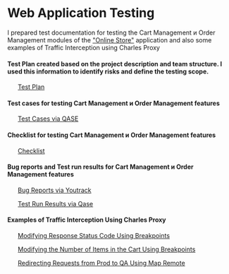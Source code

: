 # Web Application Testing

I prepared test documentation for testing the Cart Management и Order Management modules of the ["Online Store"](https://qa.demoshopping.ru/) application and also some examples of Traffic Interception using Charles Proxy

#### Test Plan created based on the project description and team structure. I used this information to identify risks and define the testing scope.
<ul>
<a href="https://docs.google.com/spreadsheets/d/1DAKKcnvGGvuFGOX23gtRtQRXq8gYXBUm0niDCPDlt88/edit?gid=0#gid=0">Test Plan</a>
</ul>

#### Test cases for testing Cart Management и Order Management features
<ul>
<a href="https://github.com/AnnaZudilova/web/blob/main/G10-2025-05-12-Test%20cases.pdf">Test Cases via QASE</a>
</ul>

#### Checklist for testing Cart Management и Order Management features
<ul>
<a href="https://docs.google.com/spreadsheets/d/13-Bz_m-ONh_ZVxiSghLXPKGPMlmJfP9CbyyGyhwk5tc/edit?gid=0#gid=0">Checklist</a>
</ul>

#### Bug reports and Test run results for Cart Management и Order Management features
<ul>
<a href="https://docs.google.com/spreadsheets/d/1JMUz2kRWhj_VnBez3fw7ZGY94vy-zLxf/edit?usp=drive_link&ouid=101111610463519058114&rtpof=true&sd=true">Bug Reports via Youtrack</a>

<a href="https://github.com/AnnaZudilova/web/blob/main/G10-Test%2Brun%2B2025_05_15.pdf">Test Run Results via Qase</a> 
</ul>

#### Examples of Traffic Interception Using Charles Proxy
<ul>
<a href="https://drive.google.com/file/d/1S-Pa-oWOV99Ysx6lh807kwUAhYznFQst/view?usp=drive_link">Modifying Response Status Code Using Breakpoints</a>

<a href="https://drive.google.com/file/d/1l68p4mDAq7CaAgahnK23URfZjZDt_dkc/view?usp=drive_link">Modifying the Number of Items in the Cart Using Breakpoints</a>

<a href="https://drive.google.com/file/d/1kt_gKsn7Qv8lA0zAnE_Tpj8IVJbo85Ya/view?usp=drive_link">Redirecting Requests from Prod to QA Using Map Remote</a>
</ul>

